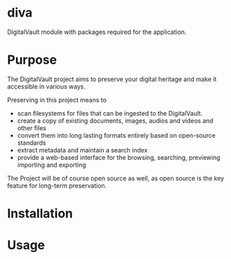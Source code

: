 # diva

DigitalVault module with packages required for the application.

# Purpose

The DigitalVault project aims to preserve your digital heritage and make it accessible in various ways.

Preserving in this project means to

- scan filesystems for files that can be ingested to the DigitalVault.
- create a copy of existing documents, images, audios and videos and other files
- convert them into long lasting formats entirely based on open-source standards
- extract metadata and maintain a search index
- provide a web-based interface for the browsing, searching, previewing importing and exporting

The Project will be of course open source as well, as open source is the key feature for long-term preservation.

# Installation

# Usage
